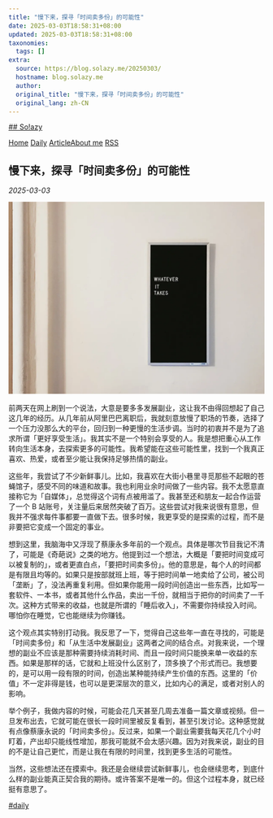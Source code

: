 ```yaml
---
title: "慢下来，探寻「时间卖多份」的可能性"
date: 2025-03-03T18:58:31+08:00
updated: 2025-03-03T18:58:31+08:00
taxonomies:
  tags: []
extra:
  source: https://blog.solazy.me/20250303/
  hostname: blog.solazy.me
  author: 
  original_title: "慢下来，探寻「时间卖多份」的可能性"
  original_lang: zh-CN
---
```


[## So!azy](https://blog.solazy.me/)

[Home](https://blog.solazy.me/) [Daily](https://blog.solazy.me/Daily/) [Article](https://blog.solazy.me/Article/)[About me](https://blog.solazy.me/about-me/) [RSS](https://blog.solazy.me/feed/)

## 慢下来，探寻「时间卖多份」的可能性

_2025-03-03_

![Gray Chalkboard Photo](gray-chalkboard-photo.webp)

前两天在网上刷到一个说法，大意是要多多发展副业，这让我不由得回想起了自己这几年的经历。从几年前从阿里巴巴离职后，我就刻意放慢了职场的节奏，选择了一个压力没那么大的平台，回归到一种更慢的生活步调。当时的初衷并不是为了追求所谓「更好享受生活」。我其实不是一个特别会享受的人。我是想把重心从工作转向生活本身，去探索更多的可能性。我希望能在这些可能性里，找到一个我真正喜欢、热爱，或者至少能让我保持足够热情的副业。

这些年，我尝试了不少新鲜事儿。比如，我喜欢在大街小巷里寻觅那些不起眼的苍蝇馆子，感受不同的味道和故事。我也利用业余时间做了一些内容。我不太愿意直接称它为「自媒体」，总觉得这个词有点被用滥了。我甚至还和朋友一起合作运营了一个 B 站账号，关注量后来居然突破了百万。这些尝试对我来说很有意思，但我并不强求每件事都要一直做下去。很多时候，我更享受的是探索的过程，而不是非要把它变成一个固定的事业。

想到这里，我脑海中又浮现了蔡康永多年前的一个观点。具体是哪次节目我记不清了，可能是《奇葩说》之类的地方。他提到过一个想法，大概是「要把时间变成可以被复制的」，或者更直白点，「要把时间卖多份」。他的意思是，每个人的时间都是有限且均等的。如果只是按部就班上班，等于把时间单一地卖给了公司，被公司「垄断」了，没法再重复利用。但如果你能用一段时间创造出一些东西，比如写一套软件、一本书，或者其他什么作品，卖出一千份，就相当于把你的时间卖了一千次。这种方式带来的收益，也就是所谓的「睡后收入」，不需要你持续投入时间。哪怕你在睡觉，它也能继续为你赚钱。

这个观点其实特别打动我。我反思了一下，觉得自己这些年一直在寻找的，可能是「时间卖多份」和「从生活中发展副业」这两者之间的结合点。对我来说，一个理想的副业不应该是那种需要持续消耗时间、而且一段时间只能换来单一收益的东西。如果是那样的话，它就和上班没什么区别了，顶多换了个形式而已。我想要的，是可以用一段有限的时间，创造出某种能持续产生价值的东西。这里的「价值」不一定非得是钱，也可以是更深层次的意义，比如内心的满足，或者对别人的影响。

举个例子，我做内容的时候，可能会花几天甚至几周去准备一篇文章或视频。但一旦发布出去，它就可能在很长一段时间里被反复看到，甚至引发讨论。这种感觉就有点像蔡康永说的「时间卖多份」。反过来，如果一个副业需要我每天花几个小时盯着，产出却只能线性增加，那我可能就不会太感兴趣。因为对我来说，副业的目的不是让自己更忙，而是让我在有限的时间里，找到更多生活的可能性。

当然，这些想法还在摸索中。我还是会继续尝试新鲜事儿，也会继续思考，到底什么样的副业能真正契合我的期待。或许答案不是唯一的。但这个过程本身，就已经挺有意思了。

[#daily](https://blog.solazy.me/blog/?q=daily)
